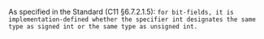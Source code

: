 As specified in the Standard (C11 §6.7.2.1.5):
`for bit-fields, it is implementation-defined whether the specifier int designates the same type as signed int or the same type as unsigned int.`
